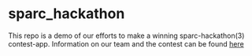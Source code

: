 sparc_hackathon
===============
This repo is a demo of our efforts to make a winning sparc-hackathon(3) contest-app.  Information on our team and the contest can be found <a href="https://groups.google.com/forum/?nomobile=true#!forum/sparc_hackathon_csclug">here</a>
